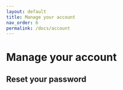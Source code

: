 ```yaml
---
layout: default
title: Manage your account
nav_order: 6
permalink: /docs/account
---
```


# Manage your account

## Reset your password
